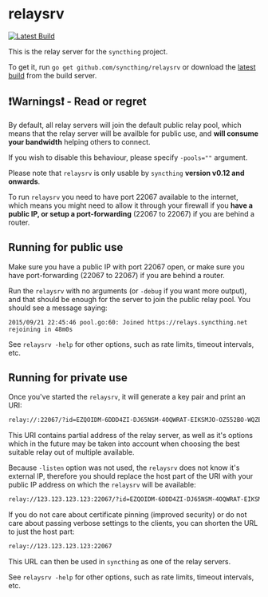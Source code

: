 relaysrv
========

[![Latest Build](http://img.shields.io/jenkins/s/http/build.syncthing.net/relaysrv.svg?style=flat-square)](http://build.syncthing.net/job/relaysrv/lastBuild/)

This is the relay server for the `syncthing` project.

To get it, run `go get github.com/syncthing/relaysrv` or download the
[latest build](http://build.syncthing.net/job/relaysrv/lastSuccessfulBuild/artifact/)
from the build server.

:exclamation:Warnings:exclamation: - Read or regret 
-----

By default, all relay servers will join the default public relay pool, which means that the relay server will be availble for public use, and **will consume your bandwidth** helping others to connect.

If you wish to disable this behaviour, please specify `-pools=""` argument.

Please note that `relaysrv` is only usable by `syncthing` **version v0.12 and onwards**.

To run `relaysrv` you need to have port 22067 available to the internet, which means you might need to allow it through your firewall if you **have a public IP, or setup a port-forwarding** (22067 to 22067) if you are behind a router.

Running for public use
----
Make sure you have a public IP with port 22067 open, or make sure you have port-forwarding (22067 to 22067) if you are behind a router.

Run the `relaysrv` with no arguments (or `-debug` if you want more output), and that should be enough for the server to join the public relay pool.
You should see a message saying:
```
2015/09/21 22:45:46 pool.go:60: Joined https://relays.syncthing.net rejoining in 48m0s
```

See `relaysrv -help` for other options, such as rate limits, timeout intervals, etc.

Running for private use
-----

Once you've started the `relaysrv`, it will generate a key pair and print an URI:
```bash
relay://:22067/?id=EZQOIDM-6DDD4ZI-DJ65NSM-4OQWRAT-EIKSMJO-OZ552BO-WQZEGYY-STS5RQM&pingInterval=1m0s&networkTimeout=2m0s&sessionLimitBps=0&globalLimitBps=0&statusAddr=:22070
```

This URI contains partial address of the relay server, as well as it's options which in the future may be taken into account when choosing the best suitable relay out of multiple available.

Because `-listen` option was not used, the `relaysrv` does not know it's external IP, therefore you should replace the host part of the URI with your public IP address on which the `relaysrv` will be available:

```bash
relay://123.123.123.123:22067/?id=EZQOIDM-6DDD4ZI-DJ65NSM-4OQWRAT-EIKSMJO-OZ552BO-WQZEGYY-STS5RQM&pingInterval=1m0s&networkTimeout=2m0s&sessionLimitBps=0&globalLimitBps=0&statusAddr=:22070
```

If you do not care about certificate pinning (improved security) or do not care about passing verbose settings to the clients, you can shorten the URL to just the host part:

```bash
relay://123.123.123.123:22067
```

This URL can then be used in `syncthing` as one of the relay servers.

See `relaysrv -help` for other options, such as rate limits, timeout intervals, etc.
